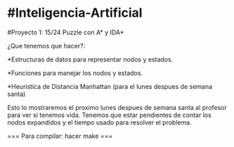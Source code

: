 #Inteligencia-Artificial
=======================

#Proyecto 1: 15/24 Puzzle con A* y IDA*

¿Que tenemos que hacer?:

*Estructuras de datos para representar nodos y estados.

*Funciones para manejar los nodos y estados.

*Heuristica de Distancia Manhattan (para el lunes despues de semana santa)

Esto lo mostraremos el proximo lunes despues de semana santa al profesor para ver si tenemos vida.
Tenemos que estar pendientes de contar los nodos expandidos y el tiempo usado para resolver el problema.

=== Para compilar: hacer make ===
